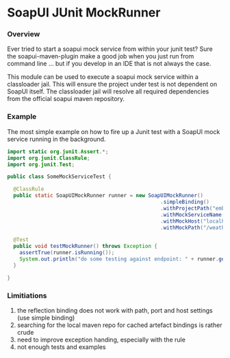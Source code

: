 # SoapUI JUnit MockRunner

### Overview

Ever tried to start a soapui mock service from within your junit test? Sure the soapui-maven-plugin make a good job when you just run from command line ... but if you develop in an IDE that is not always the case. 

This module can be used to execute a soapui mock service within a classloader jail. This will ensure the project under test is not dependent on SoapUI itself. The classloader jail will resolve all required dependencies from the official soapui maven repository.

### Example

The most simple example on how to fire up a Junit test with a SoapUI mock service running in the background. 

```java
import static org.junit.Assert.*;
import org.junit.ClassRule;
import org.junit.Test;

public class SomeMockServiceTest {

  @ClassRule
  public static SoapUIMockRunner runner = new SoapUIMockRunner()
                                                  .simpleBinding()
                                                  .withProjectPath("embedded-soapui/TestSoapUIProject-soapui-project.xml")
                                                  .withMockServiceName("WeatherMockService")
                                                  .withMockHost("localhost").withMockPort(8097)
                                                  .withMockPath("/weather-change");

  @Test
  public void testMockRunner() throws Exception {
    assertTrue(runner.isRunning());
    System.out.println("do some testing against endpoint: " + runner.getMockEndpoint());
  }

}
```


### Limitiations

1) the reflection binding does not work with path, port and host settings (use simple binding)
2) searching for the local maven repo for cached artefact bindings is rather crude
3) need to improve exception handing, especially with the rule
3) not enough tests and examples